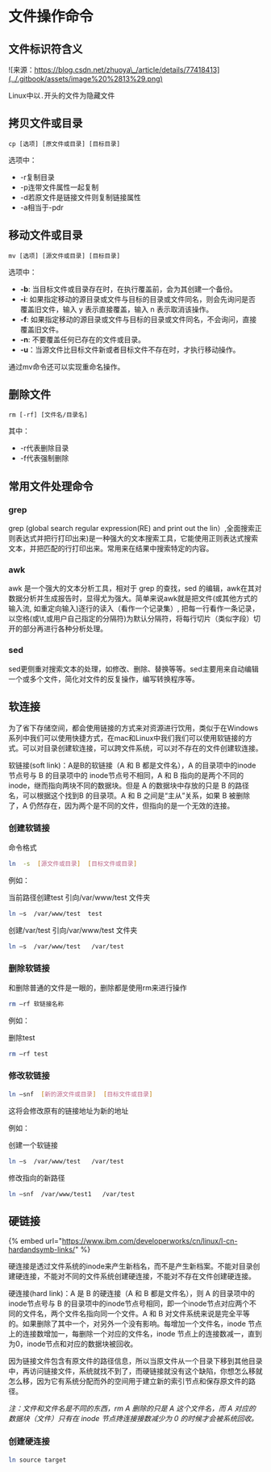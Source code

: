 # 文件操作命令

## 文件标识符含义

![&#x6765;&#x6E90;&#xFF1A;https://blog.csdn.net/zhuoya\_/article/details/77418413](../.gitbook/assets/image%20%2813%29.png)

Linux中以`.`开头的文件为隐藏文件

## 拷贝文件或目录

```text
cp [选项] [原文件或目录] [目标目录]
```

选项中：

* -r复制目录
* -p连带文件属性一起复制
* -d若原文件是链接文件则复制链接属性
* -a相当于-pdr

## 移动文件或目录

```text
mv [选项] [源文件或目录] [目标目录]
```

选项中：

* **-b**: 当目标文件或目录存在时，在执行覆盖前，会为其创建一个备份。
* **-i**: 如果指定移动的源目录或文件与目标的目录或文件同名，则会先询问是否覆盖旧文件，输入 y 表示直接覆盖，输入 n 表示取消该操作。
* **-f**: 如果指定移动的源目录或文件与目标的目录或文件同名，不会询问，直接覆盖旧文件。
* **-n**: 不要覆盖任何已存在的文件或目录。
* **-u**：当源文件比目标文件新或者目标文件不存在时，才执行移动操作。

通过mv命令还可以实现重命名操作。

## 删除文件

```text
rm [-rf] [文件名/目录名]
```

其中：

* -r代表删除目录
* -f代表强制删除

## 常用文件处理命令

### grep

grep \(global search regular expression\(RE\) and print out the lin）,全面搜索正则表达式并把行打印出来\)是一种强大的文本搜索工具，它能使用正则表达式搜索文本，并把匹配的行打印出来。常用来在结果中搜索特定的内容。

### awk

awk 是一个强大的文本分析工具，相对于 grep 的查找，sed 的编辑，awk在其对数据分析并生成报告时，显得尤为强大。简单来说awk就是把文件\(或其他方式的输入流, 如重定向输入\)逐行的读入（看作一个记录集）, 把每一行看作一条记录，以空格\(或\t,或用户自己指定的分隔符\)为默认分隔符，将每行切片（类似字段）切开的部分再进行各种分析处理。

### sed

sed更侧重对搜索文本的处理，如修改、删除、替换等等。sed主要用来自动编辑一个或多个文件，简化对文件的反复操作，编写转换程序等。

## 软连接

为了省下存储空间，都会使用链接的方式来对资源进行饮用，类似于在Windows系列中我们可以使用快捷方式，在mac和Linux中我们我们可以使用软链接的方式。可以对目录创建软连接，可以跨文件系统，可以对不存在的文件创建软连接。

软链接\(soft link\)：A是B的软链接（A 和 B 都是文件名），A 的目录项中的inode节点号与 B 的目录项中的 inode节点号不相同，A 和 B 指向的是两个不同的 inode，继而指向两块不同的数据块。但是 A 的数据块中存放的只是 B 的路径名，可以根据这个找到B 的目录项。A 和 B 之间是“主从”关系，如果 B 被删除了，A 仍然存在，因为两个是不同的文件，但指向的是一个无效的连接。

### 创建软链接

命令格式

```bash
ln  -s  [源文件或目录]  [目标文件或目录]
```

例如：

当前路径创建test 引向/var/www/test 文件夹 

```bash
ln –s  /var/www/test  test
```

创建/var/test 引向/var/www/test 文件夹 

```bash
ln –s  /var/www/test   /var/test 
```

### 删除软链接

和删除普通的文件是一眼的，删除都是使用rm来进行操作

```bash
rm –rf 软链接名称
```

例如：

删除test

```bash
rm –rf test
```

### 修改软链接

```bash
ln –snf  [新的源文件或目录]  [目标文件或目录]
```

这将会修改原有的链接地址为新的地址

例如：

创建一个软链接

```bash
ln –s  /var/www/test   /var/test
```

修改指向的新路径

```bash
ln –snf  /var/www/test1   /var/test
```

## 硬链接

{% embed url="https://www.ibm.com/developerworks/cn/linux/l-cn-hardandsymb-links/" %}

硬连接是透过文件系统的inode来产生新档名，而不是产生新档案。不能对目录创建硬连接，不能对不同的文件系统创建硬连接，不能对不存在文件创建硬连接。

硬连接\(hard link\)：A 是 B 的硬连接（A 和 B 都是文件名），则 A 的目录项中的inode节点号与 B 的目录项中的inode节点号相同，即一个inode节点对应两个不同的文件名，两个文件名指向同一个文件。A 和 B 对文件系统来说是完全平等的。如果删除了其中一个，对另外一个没有影响。每增加一个文件名，inode 节点上的连接数增加一，每删除一个对应的文件名，inode 节点上的连接数减一，直到为0，inode节点和对应的数据块被回收。

因为链接文件包含有原文件的路径信息，所以当原文件从一个目录下移到其他目录中，再访问链接文件，系统就找不到了，而硬链接就没有这个缺陷，你想怎么移就怎么移，因为它有系统分配而外的空间用于建立新的索引节点和保存原文件的路径。

_注：文件和文件名是不同的东西，rm A 删除的只是 A 这个文件名，而 A 对应的数据块（文件）只有在 inode 节点搀连接接数减少为 0 的时候才会被系统回收。_

### 创建硬连接

```bash
ln source target
```



